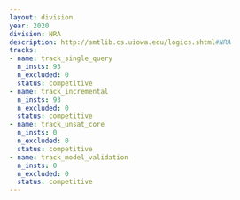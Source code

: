 ```yaml
---
layout: division
year: 2020
division: NRA
description: http://smtlib.cs.uiowa.edu/logics.shtml#NRA
tracks:
- name: track_single_query
  n_insts: 93
  n_excluded: 0
  status: competitive
- name: track_incremental
  n_insts: 93
  n_excluded: 0
  status: competitive
- name: track_unsat_core
  n_insts: 0
  n_excluded: 0
  status: competitive
- name: track_model_validation
  n_insts: 0
  n_excluded: 0
  status: competitive
---
```


